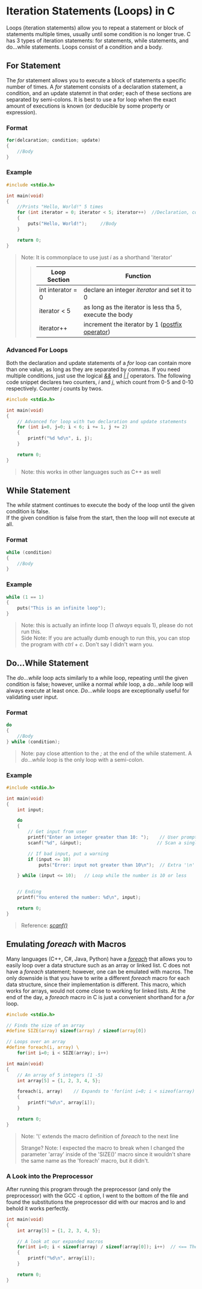 # Iteration Statements (Loops) in C
Loops (iteration statements) allow you to repeat a statement or block of statements multiple times, usually until some condition is no longer true.
C has 3 types of iteration statements: for statements, while statements, and do...while statements. Loops consist of a condition and a body. <br />

## For Statement
The _for_ statement allows you to execute a block of statements a specific number of times. A _for_ statement consists of a declaration statement, a condition,
and an update statemnt in that order; each of these sections are separated by semi-colons. It is best to use a for loop when the exact amount of executions is 
known (or deducible by some property or expression). <br />

### Format
```C#
for(delcaration; condition; update)
{
    //Body
}
```

### Example
```C
#include <stdio.h>

int main(void)
{
    //Prints "Hello, World!" 5 times
    for (int iterator = 0; iterator < 5; iterator++)  //Declaration, condition, and update statements
    {
        puts("Hello, World!");     //Body
    }

    return 0;
}
```
> Note: It is commonplace to use just _i_ as a shorthand 'iterator'
>> | Loop Section | Function |
>> | ------------ | -------- |
>> | int interator = 0 | declare an integer _iterator_ and set it to 0 |
>> | iterator < 5 | as long as the iterator is less tha 5, execute the body |
>> | iterator++ | increment the iterator by 1 ([postfix operator](https://www.programiz.com/article/increment-decrement-operator-difference-prefix-postfix)) |

### Advanced For Loops
Both the declaration and update statements of a _for_ loop can contain more than one value, as long as they are separated by commas. If you need multiple conditions,
just use the logical [_&&_](https://www.tutorialspoint.com/cprogramming/c_logical_operators.htm) and [_| |_](https://www.tutorialspoint.com/cprogramming/c_logical_operators.htm) operators. The following code snippet declares two counters, _i_ and _j_, which count from 0-5 and 0-10 respectively. 
Counter _j_ counts by twos.
```C
#include <stdio.h>

int main(void)
{
    // Advanced for loop with two declaration and update statements
    for (int i=0, j=0; i < 6; i += 1, j += 2)
    {
        printf("%d %d\n", i, j);
    }

    return 0;
}
```
> Note: this works in other languages such as C++ as well
 
## While Statement
The _while_ statment continues to execute the body of the loop until the given condition is false. <br />
If the given condition is false from the start, then the loop will not execute at all.

### Format
```C
while (condition)
{
    //Body
}
```

### Example
```C
while (1 == 1)
{
    puts("This is an infinite loop");
}
```
> Note: this is actually an infinte loop (1 _always_ equals 1), please do not run this. <br />
> Side Note: If you are actually dumb enough to run this, you can stop the program with _ctrl_ + _c_. Don't say I didn't warn you.

## Do...While Statement
The _do...while_ loop acts similarly to a while loop, repeating until the given condition is false; however, unlike a normal _while_ loop, a _do...while_ loop will
always execute at least once. _Do...while_ loops are exceptionally useful for validating user input.

### Format
```C
do
{
    //Body
} while (condition);
```
> Note: pay close attention to the _;_ at the end of the while statement. A _do...while_ loop is the only loop with a semi-colon.

### Example
```C
#include <stdio.h>

int main(void)
{
    int input;

    do
    {
        // Get input from user
        printf("Enter an integer greater than 10: ");    // User prompt
        scanf("%d", &input);                            // Scan a single integer from the keyboard

        // If bad input, put a warning
        if (input <= 10)
            puts("Error: input not greater than 10\n");  // Extra '\n' for spacing

    } while (input <= 10);   // Loop while the number is 10 or less


    // Ending
    printf("You entered the number: %d\n", input);

    return 0;
}
```
> Reference: [_scanf()_](https://github.com/EthanC2/Notes-and-Writeups/blob/main/C/Input%20and%20Output/Input.md#scanf)

## Emulating _foreach_ with Macros
Many languages (C++, C#, Java, Python) have a [_foreach_](https://docs.microsoft.com/en-us/dotnet/csharp/language-reference/statements/iteration-statements#the-foreach-statement) 
that allows you to easily loop over a data structure such as an array or linked list. C does not have a _foreach_ statement; however, one can be emulated with macros.
The only downside is that you have to write a different _foreach_ macro for each data structure, since their implementation is different. This macro, which works for arrays,
would not come close to working for linked lists. At the end of the day, a _foreach_ macro in C is just a convenient shorthand for a _for_ loop.

```C
#include <stdio.h>

// Finds the size of an array
#define SIZE(array) sizeof(array) / sizeof(array[0])

// Loops over an array
#define foreach(i, array) \                  
    for(int i=0; i < SIZE(array); i++)

int main(void)
{
    // An array of 5 integers (1 -5)
    int array[5] = {1, 2, 3, 4, 5};

    foreach(i, array)    // Expands to 'for(int i=0; i < sizeof(array) / sizeof(array[0]); i++)'
    {
        printf("%d\n", array[i]);
    }

    return 0;
}
```
> Note: '\\' extends the macro definition of _foreach_ to the next line
> 
> Strange? Note: I expected the macro to break when I changed the parameter 'array' inside of the 'SIZE()' macro since it wouldn't share the same name as the 
> 'foreach' macro, but it didn't.

### A Look into the Preprocessor
After running this program through the preprocessor (and only the preprocessor) with the GCC `-E` option, I went to the bottom of the file and found the substitutions
the preprocessor did with our macros and lo and behold it works perfectly.
```C
int main(void)
{
    int array[5] = {1, 2, 3, 4, 5};

    // A look at our expanded macros
    for(int i=0; i < sizeof(array) / sizeof(array[0]); i++)  // <== The replaced line
    {
        printf("%d\n", array[i]);
    }

    return 0;
}
```
